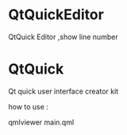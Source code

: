 QtQuickEditor
=============

QtQuick Editor ,show line number

QtQuick
============

Qt quick user interface creator kit

how to use :

qmlviewer main.qml
